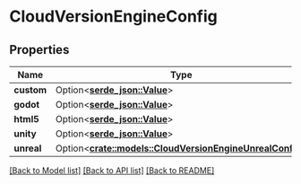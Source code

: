 # CloudVersionEngineConfig

## Properties

Name | Type | Description | Notes
------------ | ------------- | ------------- | -------------
**custom** | Option<[**serde_json::Value**](.md)> |  | [optional]
**godot** | Option<[**serde_json::Value**](.md)> |  | [optional]
**html5** | Option<[**serde_json::Value**](.md)> |  | [optional]
**unity** | Option<[**serde_json::Value**](.md)> |  | [optional]
**unreal** | Option<[**crate::models::CloudVersionEngineUnrealConfig**](CloudVersionEngineUnrealConfig.md)> |  | [optional]

[[Back to Model list]](../README.md#documentation-for-models) [[Back to API list]](../README.md#documentation-for-api-endpoints) [[Back to README]](../README.md)


